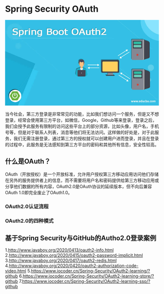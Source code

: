 # Spring Security OAuth

![spring security outh2](../../images/spring-security/spring-security-OAuth2.jpeg)


当今社会，第三方登录是非常常见的功能，比如我们想访问一个服务，但是又不想登录，经常会使用第三方平台，如微信，Google，Github等来登录，登录之后，我们会授予此服务有限制的访问这些平台上的部分资源，比如头像，用户名，手机号等，但是对于联系人列表，消息等他们将无法访问。这样做的好处是，对于此服务，我们无需注册登录，通过第三方的授权就可以创建用户进而登录，并且在登录的过程中，此服务是无法感知到第三方平台的密码和其他所有信息，安全性较高。

## 什么是OAuth？

OAuth（开放授权）是一个开放标准，允许用户授权第三方移动应用访问他们存储在另外的服务提供者上的信息，而不需要将用户名和密码提供给第三方移动应用或分享他们数据的所有内容，OAuth2.0是OAuth协议的延续版本，但不向后兼容OAuth 1.0即完全废止了OAuth1.0。

### OAuth2.0认证流程

### OAuth2.0的四种模式

## 基于Spring Security与GitHub的Autho2.0登录案例




1.http://www.javaboy.org/2020/0413/oauth2-info.html
2.http://www.javaboy.org/2020/0415/oauth2-password-implicit.html
3.http://www.javaboy.org/2020/0417/oauth2-redis.html
4.http://www.javaboy.org/2020/0420/oauth2-authorization-code-video.html
5.https://www.iocoder.cn/Spring-Security/OAuth2-learning/?github
6.https://www.iocoder.cn/Spring-Security/OAuth2-learning-store/?github
7.https://www.iocoder.cn/Spring-Security/OAuth2-learning-sso/?github